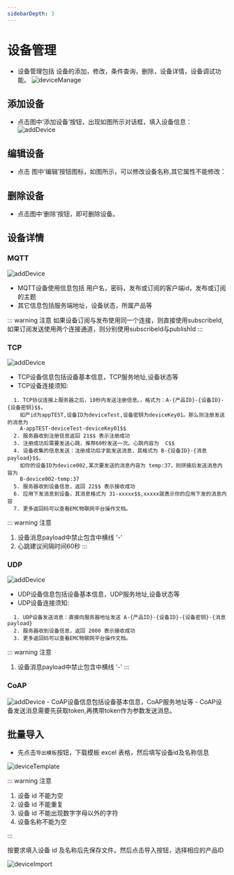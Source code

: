```yaml
---
sidebarDepth: 3
---
```


# 设备管理

- 设备管理包括 设备的添加，修改，条件查询，删除，设备详情，设备调试功能。
  <img :src="$withBase('/img/deviceManage.png')" alt="deviceManage">

## 添加设备

- 点击图中‘添加设备’按钮，出现如图所示对话框，填入设备信息：
  <img :src="$withBase('/img/addDevice.png')" alt="addDevice">
  
  

## 编辑设备

- 点击 图中‘编辑’按钮图标，如图所示，可以修改设备名称,其它属性不能修改：

## 删除设备

- 点击图中‘删除’按钮，即可删除设备。

## 设备详情

### MQTT

<img :src="$withBase('/img/mqttInfo.png')" alt="addDevice">

- MQTT设备使用信息包括 用户名，密码，发布或订阅的客户端id，发布或订阅的主题
- 其它信息包括服务端地址，设备状态，所属产品等

::: warning 注意
  如果设备订阅与发布使用同一个连接，则直接使用subscribeId,如果订阅发送使用两个连接通道，则分别使用subscribeId与publishId
:::

### TCP

<img :src="$withBase('/img/tcpInfo.png')" alt="addDevice">

- TCP设备信息包括设备基本信息，TCP服务地址,设备状态等
- TCP设备连接须知:
```text
  1. TCP协议连接上服务器之后，10秒内发送注册信息。，格式为：A-{产品ID}-{设备ID}-{设备密钥}$$，
    如产id为appTEST,设备ID为deviceTest,设备密钥为deviceKey01。那么则注册发送的消息为  
    A-appTEST-deviceTest-deviceKey01$$
  2. 服务器收到注册信息返回 21$$ 表示注册成功
  3. 注册成功后需要发送心跳，推荐60秒发送一次。心跳内容为  C$$
  4. 设备收集的信息发送：注册成功后才能发送消息，其格式为 B-{设备ID}-{消息payload}$$，
    如你的设备ID为device002,某次要发送的消息内容为 temp:37，则拼接后发送消息内容为  
    B-device002-temp:37
  5. 服务器收到设备信息，返回 22$$ 表示接收成功
  6. 应用下发消息到设备，其消息格式为 31-xxxxx$$,xxxxx就表示你的应用下发的消息内容
  7. 更多返回码可以查看EMC物联网平台操作文档。   

```
::: warning 注意
1. 设备消息payload中禁止包含中横线 '-'
2. 心跳建议间隔时间60秒
:::

### UDP

<img :src="$withBase('/img/udpInfo.png')" alt="addDevice">

- UDP设备信息包括设备基本信息，UDP服务地址,设备状态等
- UDP设备连接须知:

```text
  1. UDP设备发送消息：直接向服务器地址发送 A-{产品ID}-{设备ID}-{设备密钥}-{消息payload}
  2. 服务器收到设备信息，返回 2000 表示接收成功
  3. 更多返回码可以查看EMC物联网平台操作文档。   
```
::: warning 注意
1. 设备消息payload中禁止包含中横线 '-'
:::

### CoAP

<img :src="$withBase('/img/coapInfo.png')" alt="addDevice">
- CoAP设备信息包括设备基本信息，CoAP服务地址等
- CoAP设备发送消息需要先获取token,再携带token作为参数发送消息。

## 批量导入

- 先点击`导出模板`按钮，下载模板 excel 表格，然后填写设备id及名称信息

<img :src="$withBase('/img/deviceTemplate.png')" alt="deviceTemplate">

::: warning 注意

1. 设备 id 不能为空
2. 设备 id 不能重复
3. 设备 id 不能出现数字字母以外的字符
4. 设备名称不能为空

:::

按要求填入设备 id 及名称后先保存文件。然后点击导入按钮，选择相应的产品ID

<img :src="$withBase('/img/deviceImport.png')" alt="deviceImport">

